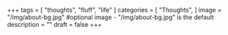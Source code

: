 +++
tags = [
    "thoughts", "fluff", "life"
]
categories = [
    "Thoughts",
]
image = "/img/about-bg.jpg" #optional image - "/img/about-bg.jpg" is the default
description = ""
draft = false
+++

